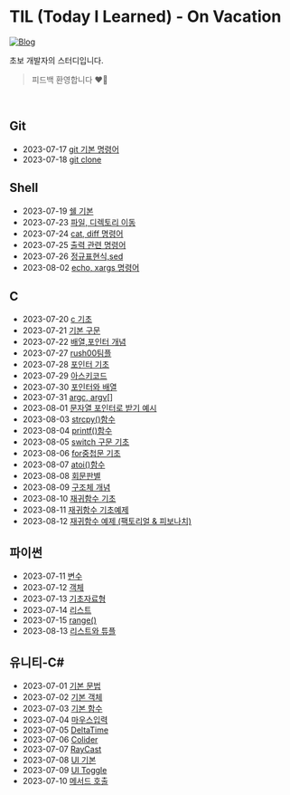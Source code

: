# TIL (Today I Learned) - On Vacation

[![Blog](https://img.shields.io/badge/Blog-binghe.github.io-green.svg)](https://zeromin41.github.io/)

초보 개발자의 스터디입니다.

> 피드백 환영합니다 ❤️‍🔥

<br>

## Git
 - 2023-07-17 [git 기본 명령어](https://github.com/zeromin41/TIL/blob/main/git/git00.md)
 - 2023-07-18 [git clone](https://github.com/zeromin41/TIL/blob/main/git/git01.md)

## Shell
 - 2023-07-19 [쉘 기본](https://github.com/zeromin41/TIL/blob/main/shell/shell00.md)
 - 2023-07-23 [파일, 디렉토리 이동](https://github.com/zeromin41/TIL/blob/main/shell/shell01.md)
 - 2023-07-24 [cat, diff 명령어](https://github.com/zeromin41/TIL/blob/main/shell/shell02.md)
 - 2023-07-25 [출력 관련 명령어](https://github.com/zeromin41/TIL/blob/main/shell/shell03.md)
 - 2023-07-26 [정규표현식,sed](https://github.com/zeromin41/TIL/blob/main/shell/shell04.md)
 - 2023-08-02 [echo, xargs 명령어](https://github.com/zeromin41/TIL/blob/main/shell/shell05.md)

## C
 - 2023-07-20 [c 기초](https://github.com/zeromin41/TIL/blob/main/C/C00.md)
 - 2023-07-21 [기본 구문](https://github.com/zeromin41/TIL/blob/main/C/C01.md)
 - 2023-07-22 [배열,포인터 개념](https://github.com/zeromin41/TIL/blob/main/C/C02.md)
 - 2023-07-27 [rush00팀플](https://github.com/zeromin41/TIL/blob/main/C/C03.md)
 - 2023-07-28 [포인터 기초](https://github.com/zeromin41/TIL/blob/main/C/C04.md)
 - 2023-07-29 [아스키코드](https://github.com/zeromin41/TIL/blob/main/C/C05.md)
 - 2023-07-30 [포인터와 배열](https://github.com/zeromin41/TIL/blob/main/C/C06.md)
 - 2023-07-31 [argc, argv[]](https://github.com/zeromin41/TIL/blob/main/C/C07.md)
 - 2023-08-01 [문자열 포인터로 받기 예시](https://github.com/zeromin41/TIL/blob/main/C/C08.md)
 - 2023-08-03 [strcpy()함수](https://github.com/zeromin41/TIL/blob/main/C/C09.md)
 - 2023-08-04 [printf()함수](https://github.com/zeromin41/TIL/blob/main/C/C10.md)
 - 2023-08-05 [switch 구문 기초](https://github.com/zeromin41/TIL/blob/main/C/C11.md)
 - 2023-08-06 [for중첩문 기초](https://github.com/zeromin41/TIL/blob/main/C/C12.md)
 - 2023-08-07 [atoi()함수](https://github.com/zeromin41/TIL/blob/main/C/C13.md)
 - 2023-08-08 [회문판별](https://github.com/zeromin41/TIL/blob/main/C/C14.md)
 - 2023-08-09 [구조체 개념](https://github.com/zeromin41/TIL/blob/main/C/C15.md)
 - 2023-08-10 [재귀함수 기초](https://github.com/zeromin41/TIL/blob/main/C/C16.md)
 - 2023-08-11 [재귀함수 기초예제](https://github.com/zeromin41/TIL/blob/main/C/C17.md)
 - 2023-08-12 [재귀함수 예제 (팩토리얼 & 피보나치)](https://github.com/zeromin41/TIL/blob/main/C/C18.md)
## 파이썬
 - 2023-07-11 [변수](https://github.com/zeromin41/TIL/blob/main/Python/Python00.md)
 - 2023-07-12 [객체](https://github.com/zeromin41/TIL/blob/main/Python/Python01.md)
 - 2023-07-13 [기초자료형](https://github.com/zeromin41/TIL/blob/main/Python/Python02.md)
 - 2023-07-14 [리스트](https://github.com/zeromin41/TIL/blob/main/Python/Python03.md)
 - 2023-07-15 [range()](https://github.com/zeromin41/TIL/blob/main/Python/Python04.md)
 - 2023-08-13 [리스트와 튜플](https://github.com/zeromin41/TIL/blob/main/Python/Python05.md)

## 유니티-C#
 - 2023-07-01 [기본 문법](https://github.com/zeromin41/TIL/blob/main/C%23/C%2300.md)
 - 2023-07-02 [기본 객체](https://github.com/zeromin41/TIL/blob/main/C%23/C%2301.md)
 - 2023-07-03 [기본 함수](https://github.com/zeromin41/TIL/blob/main/C%23/C%2302.md)
 - 2023-07-04 [마우스입력](https://github.com/zeromin41/TIL/blob/main/C%23/C%2303.md)
 - 2023-07-05 [DeltaTime](https://github.com/zeromin41/TIL/blob/main/C%23/C%2304.md)
 - 2023-07-06 [Colider](https://github.com/zeromin41/TIL/blob/main/C%23/C%2305.md)
 - 2023-07-07 [RayCast](https://github.com/zeromin41/TIL/blob/main/C%2B%2B/C%2B%2B06.md)
 - 2023-07-08 [UI 기본](https://github.com/zeromin41/TIL/blob/main/C%23/C%2307.md)
 - 2023-07-09 [UI Toggle](https://github.com/zeromin41/TIL/blob/main/C%23/C%2308.md)
 - 2023-07-10 [메서드 호출](https://github.com/zeromin41/TIL/blob/main/C%23/C%2309.md)
